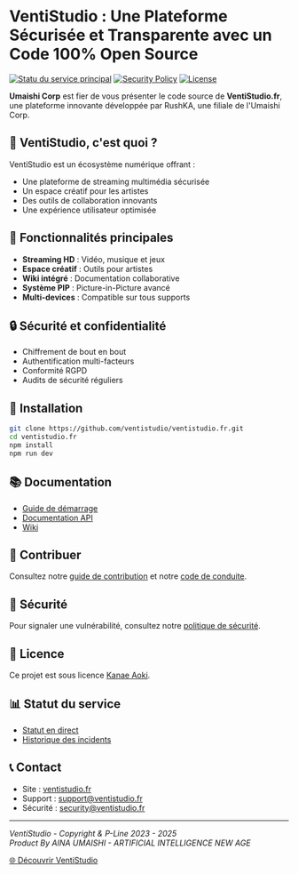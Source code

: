 # VentiStudio : Une Plateforme Sécurisée et Transparente avec un Code 100% Open Source

[![Statu du service principal](https://uptime.betterstack.com/status-badges/v3/monitor/1oteu.svg)](https://uptime.betterstack.com/?utm_source=status_badge)
[![Security Policy](https://img.shields.io/badge/security-policy-brightgreen.svg)](https://ventistudio.fr/security)
[![License](https://img.shields.io/badge/license-Kanae%20Aoki-blue.svg)](https://ventistudio.fr/licence)

**Umaishi Corp** est fier de vous présenter le code source de **VentiStudio.fr**, une plateforme innovante développée par RushKA, une filiale de l'Umaishi Corp.

## 🎯 VentiStudio, c'est quoi ?
VentiStudio est un écosystème numérique offrant :
- Une plateforme de streaming multimédia sécurisée
- Un espace créatif pour les artistes
- Des outils de collaboration innovants
- Une expérience utilisateur optimisée

## 🌟 Fonctionnalités principales
- **Streaming HD** : Vidéo, musique et jeux
- **Espace créatif** : Outils pour artistes
- **Wiki intégré** : Documentation collaborative
- **Système PIP** : Picture-in-Picture avancé
- **Multi-devices** : Compatible sur tous supports

## 🔒 Sécurité et confidentialité
- Chiffrement de bout en bout
- Authentification multi-facteurs
- Conformité RGPD
- Audits de sécurité réguliers

## 🚀 Installation

```bash
git clone https://github.com/ventistudio/ventistudio.fr.git
cd ventistudio.fr
npm install
npm run dev
```

## 📚 Documentation
- [Guide de démarrage](https://docs.ventistudio.fr/getting-started)
- [Documentation API](https://api.ventistudio.fr/docs)
- [Wiki](https://ventistudio.fr/wiki)

## 🤝 Contribuer
Consultez notre [guide de contribution](CONTRIBUTING.md) et notre [code de conduite](CODE_OF_CONDUCT.md).

## 🔐 Sécurité
Pour signaler une vulnérabilité, consultez notre [politique de sécurité](SECURITY.md).

## 📄 Licence
Ce projet est sous licence [Kanae Aoki](https://ventistudio.fr/licence).

## 📊 Statut du service
- [Statut en direct](https://status.ventistudio.fr)
- [Historique des incidents](https://status.ventistudio.fr/history)

## 📞 Contact
- Site : [ventistudio.fr](https://ventistudio.fr)
- Support : support@ventistudio.fr
- Sécurité : security@ventistudio.fr

---
*VentiStudio - Copyright & P-Line 2023 - 2025*  
*Product By AINA UMAISHI - ARTIFICIAL INTELLIGENCE NEW AGE*

[🌐 Découvrir VentiStudio](https://ventistudio.fr/)
